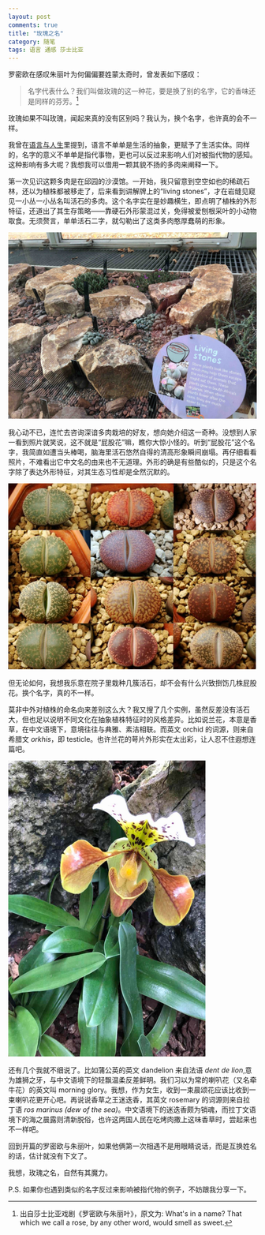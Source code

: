 ```yaml
---
layout: post
comments: true
title: "玫瑰之名"
category: 随笔  
tags: 语言 通感 莎士比亚 
---
```


罗密欧在感叹朱丽叶为何偏偏要姓蒙太奇时，曾发表如下感叹：
> 名字代表什么？我们叫做玫瑰的这一种花，要是换了别的名字，它的香味还是同样的芬芳。[^1]

玫瑰如果不叫玫瑰，闻起来真的没有区别吗？我认为，换个名字，也许真的会不一样。

我曾在[语言与人生](/langue)里提到，语言不单单是生活的抽象，更赋予了生活实体。同样的，名字的意义不单单是指代事物，更也可以反过来影响人们对被指代物的感知。这种影响有多大呢？我想我可以借用一颗其貌不扬的多肉来阐释一下。

第一次见识这颗多肉是在邱园的沙漠馆。一开始，我只留意到空空如也的稀疏石林，还以为植株都被移走了，后来看到讲解牌上的“living stones”，才在岩缝见窥见一小丛一小丛名叫活石的多肉。这个名字实在是妙趣横生，即点明了植株的外形特征，还道出了其生存策略——靠硬石外形蒙混过关，免得被爱刨根采叶的小动物取食。无须赘言，单单活石二字，就勾勒出了这类多肉憨厚蠢萌的形象。

![livingstone1](/images/livingstone1.jpg)

我心动不已，连忙去咨询深谙多肉栽培的好友，想向她介绍这一奇种。没想到人家一看到照片就笑说，这不就是“屁股花”嘛，瞧你大惊小怪的。听到“屁股花”这个名字，我简直如遭当头棒喝，脑海里活石悠然自得的清高形象瞬间崩塌。再仔细看看照片，不难看出它中文名的由来也不无道理。外形的确是有些酷似的，只是这个名字除了表达外形特征，对其生态习性却是全然沉默的。

![livingstone2](/images/livingstone2.jpg)

但无论如何，我想我乐意在院子里栽种几簇活石，却不会有什么兴致捯饬几株屁股花。换个名字，真的不一样。

莫非中外对植株的命名向来差别这么大？我又搜了几个实例，虽然反差没有活石大，但也足以说明不同文化在抽象植株特征时的风格差异。比如说兰花，本意是香草，在中文语境下，意境往往与典雅、素洁相联。而英文 orchid 的词源，则来自希腊文 *orkhis*，即 testicle。也许兰花的萼片外形实在太出彩，让人忍不住遐想连篇吧。

<img src="/images/orchid.jpg" alt = "orchid" style="width: 400px; height:600px">

还有几个我就不细说了。比如蒲公英的英文 dandelion 来自法语 *dent de lion*,意为雄狮之牙，与中文语境下的轻飘温柔反差鲜明。我们习以为常的喇叭花（又名牵牛花）的英文叫 morning glory。我想，作为女生，收到一束晨颂花应该比收到一束喇叭花更开心吧。再说说香草之王迷迭香，其英文 rosemary 的词源则来自拉丁语 *ros marinus (dew of the sea)*。中文语境下的迷迭香颇为销魂，而拉丁文语境下的海之晨露则清新脱俗，也许这两国人民在吃烤肉撒上这味香草时，尝起来也不一样吧。

回到开篇的罗密欧与朱丽叶，如果他俩第一次相遇不是用眼睛说话，而是互换姓名的话，估计就没有下文了。

我想，玫瑰之名，自然有其魔力。

[^1]: 出自莎士比亚戏剧《罗密欧与朱丽叶》，原文为: What's in a name? That which we call a rose, by any other word, would smell as sweet.

P.S. 如果你也遇到类似的名字反过来影响被指代物的例子，不妨跟我分享一下。